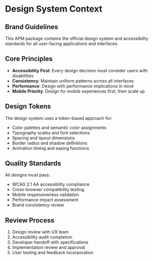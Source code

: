 # Design System Context

## Brand Guidelines
This APM package contains the official design system and accessibility standards for all user-facing applications and interfaces.

## Core Principles
- **Accessibility First**: Every design decision must consider users with disabilities
- **Consistency**: Maintain uniform patterns across all interfaces
- **Performance**: Design with performance implications in mind
- **Mobile Priority**: Design for mobile experiences first, then scale up

## Design Tokens
The design system uses a token-based approach for:
- Color palettes and semantic color assignments
- Typography scales and font selections  
- Spacing and layout dimensions
- Border radius and shadow definitions
- Animation timing and easing functions

## Quality Standards
All designs must pass:
- WCAG 2.1 AA accessibility compliance
- Cross-browser compatibility testing
- Mobile responsiveness validation
- Performance impact assessment
- Brand consistency review

## Review Process
1. Design review with UX team
2. Accessibility audit completion
3. Developer handoff with specifications
4. Implementation review and approval
5. User testing and feedback incorporation